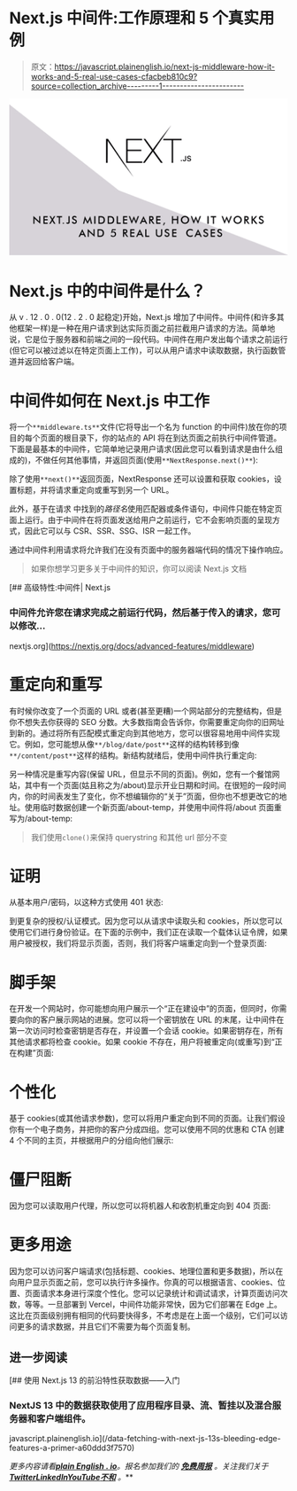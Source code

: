 # Next.js 中间件:工作原理和 5 个真实用例

> 原文：<https://javascript.plainenglish.io/next-js-middleware-how-it-works-and-5-real-use-cases-cfacbeb810c9?source=collection_archive---------1----------------------->

![](img/630ca4cfbe4fda061e44c30abf2c2213.png)

# Next.js 中的中间件是什么？

从 v . 12 . 0 . 0(12 . 2 . 0 起稳定)开始，Next.js 增加了中间件。中间件(和许多其他框架一样)是一种在用户请求到达实际页面之前拦截用户请求的方法。简单地说，它是位于服务器和前端之间的一段代码。中间件在用户发出每个请求之前运行(但它可以被过滤以在特定页面上工作)，可以从用户请求中读取数据，执行函数管道并返回给客户端。

# 中间件如何在 Next.js 中工作

将一个`**middleware.ts**`文件(它将导出一个名为 function 的中间件)放在你的项目的每个页面的根目录下，你的站点的 API 将在到达页面之前执行中间件管道。下面是最基本的中间件，它简单地记录用户请求(因此您可以看到请求是由什么组成的)，不做任何其他事情，并返回页面(使用`**NextResponse.next()**`):

除了使用`**next()**`返回页面，NextResponse 还可以设置和获取 cookies，设置标题，并将请求重定向或重写到另一个 URL。

此外，基于在请求
中找到的*路径名*使用匹配器或条件语句，中间件只能在特定页面上运行。由于中间件在将页面发送给用户之前运行，它不会影响页面的呈现方式，因此它可以与 CSR、SSR、SSG、ISR 一起工作。

通过中间件利用请求将允许我们在没有页面中的服务器端代码的情况下操作响应。

> 如果你想学习更多关于中间件的知识，你可以阅读 Next.js 文档

[](https://nextjs.org/docs/advanced-features/middleware) [## 高级特性:中间件| Next.js

### 中间件允许您在请求完成之前运行代码，然后基于传入的请求，您可以修改…

nextjs.org](https://nextjs.org/docs/advanced-features/middleware) 

# 重定向和重写

有时候你改变了一个页面的 URL 或者(甚至更糟)一个网站部分的完整结构，但是你不想失去你获得的 SEO 分数。大多数指南会告诉你，你需要重定向你的旧网址到新的。通过将所有匹配模式重定向到其他地方，您可以很容易地用中间件实现它。例如，您可能想从像`**/blog/date/post**`这样的结构转移到像`**/content/post**`这样的结构。新结构就绪后，使用中间件执行重定向:

另一种情况是重写内容(保留 URL，但显示不同的页面)。例如，您有一个餐馆网站，其中有一个页面(姑且称之为/about)显示开业日期和时间。在很短的一段时间内，你的时间表发生了变化，你不想编辑你的“关于”页面，但你也不想更改它的地址。使用临时数据创建一个新页面/about-temp，并使用中间件将/about 页面重写为/about-temp:

> 我们使用`clone()`来保持 querystring 和其他 url 部分不变

# 证明

从基本用户/密码，以这种方式使用 401 状态:

到更复杂的授权/认证模式。因为您可以从请求中读取头和 cookies，所以您可以使用它们进行身份验证。在下面的示例中，我们正在读取一个载体认证令牌，如果用户被授权，我们将显示页面，否则，我们将客户端重定向到一个登录页面:

# 脚手架

在开发一个网站时，你可能想向用户展示一个“正在建设中”的页面，但同时，你需要向你的客户展示网站的进展。您可以将一个密钥放在 URL 的末尾，让中间件在第一次访问时检查密钥是否存在，并设置一个会话 cookie。如果密钥存在，所有其他请求都将检查 cookie。如果 cookie 不存在，用户将被重定向(或重写)到“正在构建”页面:

# 个性化

基于 cookies(或其他请求参数)，您可以将用户重定向到不同的页面。让我们假设你有一个电子商务，并把你的客户分成四组。您可以使用不同的优惠和 CTA 创建 4 个不同的主页，并根据用户的分组向他们展示:

# 僵尸阻断

因为您可以读取用户代理，所以您可以将机器人和收割机重定向到 404 页面:

# 更多用途

因为您可以访问客户端请求(包括标题、cookies、地理位置和更多数据)，所以在向用户显示页面之前，您可以执行许多操作。你真的可以根据语言、cookies、位置、页面请求本身进行深度个性化。您可以记录统计和调试请求，计算页面访问次数，等等。一旦部署到 Vercel，中间件功能非常快，因为它们部署在 Edge 上。这比在页面级别拥有相同的代码要快得多，不考虑是在上面一个级别，它们可以访问更多的请求数据，并且它们不需要为每个页面复制。

## 进一步阅读

[](/data-fetching-with-next-js-13s-bleeding-edge-features-a-primer-a60ddd3f7570) [## 使用 Next.js 13 的前沿特性获取数据——入门

### NextJS 13 中的数据获取使用了应用程序目录、流、暂挂以及混合服务器和客户端组件。

javascript.plainenglish.io](/data-fetching-with-next-js-13s-bleeding-edge-features-a-primer-a60ddd3f7570) 

*更多内容请看*[***plain English . io***](https://plainenglish.io/)*。报名参加我们的* [***免费周报***](http://newsletter.plainenglish.io/) *。关注我们关于*[***Twitter***](https://twitter.com/inPlainEngHQ)[***LinkedIn***](https://www.linkedin.com/company/inplainenglish/)*[***YouTube***](https://www.youtube.com/channel/UCtipWUghju290NWcn8jhyAw)*[***不和***](https://discord.gg/GtDtUAvyhW) *。***
